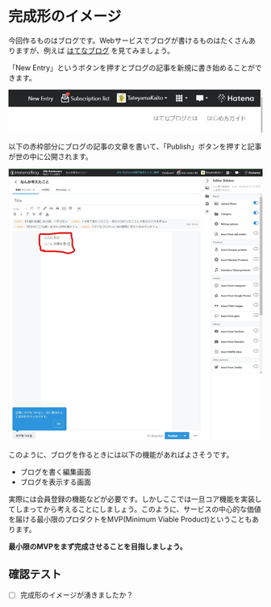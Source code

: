 # 完成形のイメージ

今回作るものはブログです。Webサービスでブログが書けるものはたくさんありますが、例えば [はてなブログ](https://hatenablog.com/) を見てみましょう。

「New Entry」というボタンを押すとブログの記事を新規に書き始めることができます。

![image-1](./img/image-1.jpg)

以下の赤枠部分にブログの記事の文章を書いて、「Publish」ボタンを押すと記事が世の中に公開されます。

![image-2](./img/image-2.jpg)

このように、ブログを作るときには以下の機能があればよさそうです。

- ブログを書く編集画面
- ブログを表示する画面

実際には会員登録の機能などが必要です。しかしここでは一旦コア機能を実装してしまってから考えることにしましょう。このように、サービスの中心的な価値を届ける最小限のプロダクトをMVP(Minimum Viable Product)ということもあります。

**最小限のMVPをまず完成させることを目指しましょう。**

## 確認テスト

- [ ] 完成形のイメージが湧きましたか？
